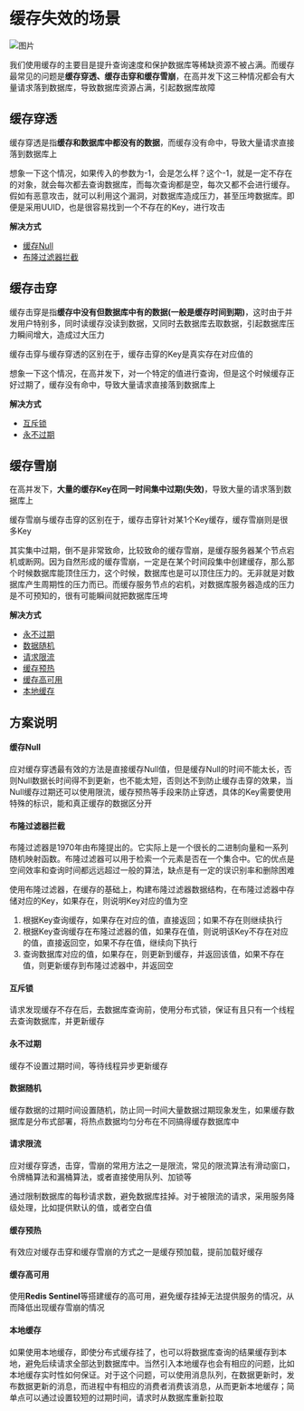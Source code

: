 # 缓存失效的场景

![图片](https://img10.360buyimg.com/img/jfs/t1/10028/39/5099/346609/5c12f28bE23282673/638a81d017b0741c.jpg)

我们使用缓存的主要目是提升查询速度和保护数据库等稀缺资源不被占满。而缓存最常见的问题是**缓存穿透、缓存击穿和缓存雪崩**，在高并发下这三种情况都会有大量请求落到数据库，导致数据库资源占满，引起数据库故障

## 缓存穿透

缓存穿透是指**缓存和数据库中都没有的数据**，而缓存没有命中，导致大量请求直接落到数据库上

想象一下这个情况，如果传入的参数为-1，会是怎么样？这个-1，就是一定不存在的对象，就会每次都去查询数据库，而每次查询都是空，每次又都不会进行缓存。假如有恶意攻击，就可以利用这个漏洞，对数据库造成压力，甚至压垮数据库。即便是采用UUID，也是很容易找到一个不存在的Key，进行攻击

**解决方式**

* [缓存Null](#缓存null)
* [布隆过滤器拦截](#布隆过滤器拦截)

## 缓存击穿

缓存击穿是指**缓存中没有但数据库中有的数据(一般是缓存时间到期)**，这时由于并发用户特别多，同时读缓存没读到数据，又同时去数据库去取数据，引起数据库压力瞬间增大，造成过大压力

缓存击穿与缓存穿透的区别在于，缓存击穿的Key是真实存在对应值的

想象一下这个情况，在高并发下，对一个特定的值进行查询，但是这个时候缓存正好过期了，缓存没有命中，导致大量请求直接落到数据库上

**解决方式**

* [互斥锁](#互斥锁)
* [永不过期](#永不过期)

## 缓存雪崩

在高并发下，**大量的缓存Key在同一时间集中过期(失效)**，导致大量的请求落到数据库上

缓存雪崩与缓存击穿的区别在于，缓存击穿针对某1个Key缓存，缓存雪崩则是很多Key

其实集中过期，倒不是非常致命，比较致命的缓存雪崩，是缓存服务器某个节点宕机或断网。因为自然形成的缓存雪崩，一定是在某个时间段集中创建缓存，那么那个时候数据库能顶住压力，这个时候，数据库也是可以顶住压力的。无非就是对数据库产生周期性的压力而已。而缓存服务节点的宕机，对数据库服务器造成的压力是不可预知的，很有可能瞬间就把数据库压垮

**解决方式**

* [永不过期](#永不过期)
* [数据随机](#数据随机)
* [请求限流](#请求限流)
* [缓存预热](#缓存预热)
* [缓存高可用](#缓存高可用)
* [本地缓存](#本地缓存)

## 方案说明

#### 缓存Null

应对缓存穿透最有效的方法是直接缓存Null值，但是缓存Null的时间不能太长，否则Null数据长时间得不到更新，也不能太短，否则达不到防止缓存击穿的效果，当Null缓存过期还可以使用限流，缓存预热等手段来防止穿透，具体的Key需要使用特殊的标识，能和真正缓存的数据区分开

#### 布隆过滤器拦截

布隆过滤器是1970年由布隆提出的。它实际上是一个很长的二进制向量和一系列随机映射函数。布隆过滤器可以用于检索一个元素是否在一个集合中。它的优点是空间效率和查询时间都远远超过一般的算法，缺点是有一定的误识别率和删除困难

使用布隆过滤器，在缓存的基础上，构建布隆过滤器数据结构，在布隆过滤器中存储对应的Key，如果存在，则说明Key对应的值为空

1. 根据Key查询缓存，如果存在对应的值，直接返回；如果不存在则继续执行
2. 根据Key查询缓存在布隆过滤器的值，如果存在值，则说明该Key不存在对应的值，直接返回空，如果不存在值，继续向下执行
3. 查询数据库对应的值，如果存在，则更新到缓存，并返回该值，如果不存在值，则更新缓存到布隆过滤器中，并返回空

#### 互斥锁

请求发现缓存不存在后，去数据库查询前，使用分布式锁，保证有且只有一个线程去查询数据库，并更新缓存

#### 永不过期

缓存不设置过期时间，等待线程异步更新缓存

#### 数据随机

缓存数据的过期时间设置随机，防止同一时间大量数据过期现象发生，如果缓存数据库是分布式部署，将热点数据均匀分布在不同搞得缓存数据库中

#### 请求限流

应对缓存穿透，击穿，雪崩的常用方法之一是限流，常见的限流算法有滑动窗口，令牌桶算法和漏桶算法，或者直接使用队列、加锁等

通过限制数据库的每秒请求数，避免数据库挂掉。对于被限流的请求，采用服务降级处理，比如提供默认的值，或者空白值

#### 缓存预热

有效应对缓存击穿和缓存雪崩的方式之一是缓存预加载，提前加载好缓存

#### 缓存高可用

使用**Redis Sentinel**等搭建缓存的高可用，避免缓存挂掉无法提供服务的情况，从而降低出现缓存雪崩的情况

#### 本地缓存

如果使用本地缓存，即使分布式缓存挂了，也可以将数据库查询的结果缓存到本地，避免后续请求全部达到数据库中。当然引入本地缓存也会有相应的问题，比如本地缓存实时性如何保证。对于这个问题，可以使用消息队列，在数据更新时，发布数据更新的消息，而进程中有相应的消费者消费该消息，从而更新本地缓存；简单点可以通过设置较短的过期时间，请求时从数据库重新拉取

<!-- https://gongfukangee.github.io/2019/04/02/Cache 
    https://blog.csdn.net/weixin_45505313/article/details/98956630
-->




